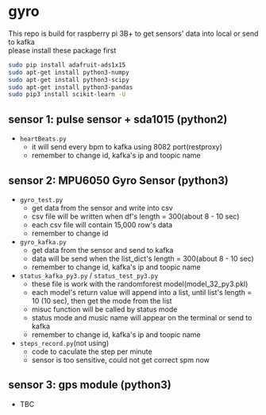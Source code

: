 # gyro
This repo is build for raspberry pi 3B+ to get sensors' data into local or send to kafka<br />
please install these package first
```bash
sudo pip install adafruit-ads1x15
sudo apt-get install python3-numpy
sudo apt-get install python3-scipy
sudo apt-get install python3-pandas
sudo pip3 install scikit-learn -U
```
## sensor 1: pulse sensor + sda1015 (python2)
  * ```heartBeats.py```
    - it will send every bpm to kafka using 8082 port(restproxy)
    - remember to change id, kafka's ip and toopic name
## sensor 2: MPU6050 Gyro Sensor (python3)
  * ```gyro_test.py```
    - get data from the sensor and write into csv
    - csv file will be written when df's length = 300(about 8 - 10 sec)
    - each csv file will contain 15,000 row's data
    - remember to change id
  * ```gyro_kafka.py```
    - get data from the sensor and send to kafka
    - data will be send when the list_dict's length = 300(about 8 - 10 sec)
    - remember to change id, kafka's ip and toopic name
  * ```status_kafka_py3.py``` / ```status_test_py3.py```
    - these file is work with the randomforest model(model_32_py3.pkl)
    - each model's return value will append into a list, until list's length = 10 (10 sec), then get the mode from the list
    - misuc function will be called by status mode
    - status mode and music name will appear on the terminal or send to kafka
    - remember to change id, kafka's ip and toopic name
  * ```steps_record.py```(not using)
    - code to caculate the step per minute
    - sensor is too sensitive, could not get correct spm now
## sensor 3: gps module (python3)
  * TBC
